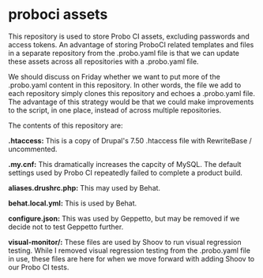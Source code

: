 # proboci assets
This repository is used to store Probo CI assets, excluding passwords and access tokens. An advantage of storing ProboCI related templates and files in a separate repository from the .probo.yaml file is that we can update these assets across all repositories with a .probo.yaml file.

We should discuss on Friday whether we want to put more of the .probo.yaml content in this repository.  In other words, the file we add to each repository simply clones this repository and echoes a .probo.yaml file.  The advantage of this strategy would be that we could make improvements to the script, in one place, instead of across multiple repositories.

The contents of this repository are:

**.htaccess:** This is a copy of Drupal's 7.50 .htaccess file with RewriteBase / uncommented.

**.my.cnf:** This dramatically increases the capcity of MySQL.  The default settings used by Probo CI repeatedly failed to complete a product build.

**aliases.drushrc.php:** This may used by Behat.

**behat.local.yml:** 
This is used by Behat.

**configure.json:** This was used by Geppetto, but may be removed if we decide not to test Geppetto further.

**visual-monitor/:** These files are used by Shoov to run visual regression testing.  While I removed visual regression testing from the .probo.yaml file in use, these files are here for when we move forward with adding Shoov to our Probo CI tests.

